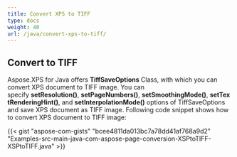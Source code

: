 ```yaml
---
title: Convert XPS to TIFF
type: docs
weight: 40
url: /java/convert-xps-to-tiff/
---
```


## **Convert to TIFF**
Aspose.XPS for Java offers **TiffSaveOptions** Class, with which you can convert XPS document to TIFF image. You can specify **setResolution()**, **setPageNumbers()**, **setSmoothingMode()**, **setTextRenderingHint()**, and **setInterpolationMode()** options of TiffSaveOptions and save XPS document as TIFF image. Following code snippet shows how to convert XPS document to TIFF image:

{{< gist "aspose-com-gists" "bcee4811da013bc7a78dd41af768a9d2" "Examples-src-main-java-com-aspose-page-conversion-XSPtoTIFF-XSPtoTIFF.java" >}}
